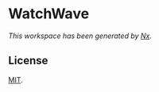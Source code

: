 # WatchWave

_This workspace has been generated by [Nx](https://nx.dev)._

## License

[MIT](LICENSE).
